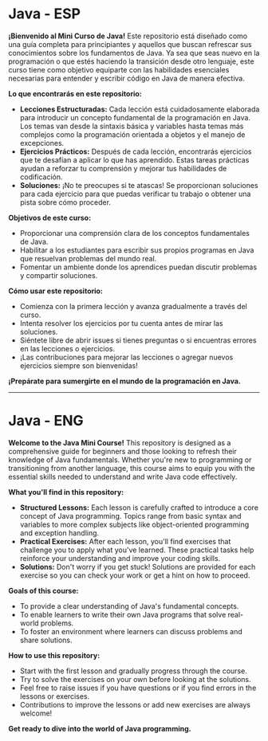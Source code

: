
# Java - ESP
**¡Bienvenido al Mini Curso de Java!** Este repositorio está diseñado como una guía completa para principiantes y aquellos que buscan refrescar sus conocimientos sobre los fundamentos de Java. Ya sea que seas nuevo en la programación o que estés haciendo la transición desde otro lenguaje, este curso tiene como objetivo equiparte con las habilidades esenciales necesarias para entender y escribir código en Java de manera efectiva.

**Lo que encontrarás en este repositorio:**

- **Lecciones Estructuradas:** Cada lección está cuidadosamente elaborada para introducir un concepto fundamental de la programación en Java. Los temas van desde la sintaxis básica y variables hasta temas más complejos como la programación orientada a objetos y el manejo de excepciones.
- **Ejercicios Prácticos:** Después de cada lección, encontrarás ejercicios que te desafían a aplicar lo que has aprendido. Estas tareas prácticas ayudan a reforzar tu comprensión y mejorar tus habilidades de codificación.
- **Soluciones:** ¡No te preocupes si te atascas! Se proporcionan soluciones para cada ejercicio para que puedas verificar tu trabajo o obtener una pista sobre cómo proceder.
  
**Objetivos de este curso:**

- Proporcionar una comprensión clara de los conceptos fundamentales de Java.
- Habilitar a los estudiantes para escribir sus propios programas en Java que resuelvan problemas del mundo real.
- Fomentar un ambiente donde los aprendices puedan discutir problemas y compartir soluciones.
  
**Cómo usar este repositorio:**

- Comienza con la primera lección y avanza gradualmente a través del curso.
- Intenta resolver los ejercicios por tu cuenta antes de mirar las soluciones.
- Siéntete libre de abrir issues si tienes preguntas o si encuentras errores en las lecciones o ejercicios.
- ¡Las contribuciones para mejorar las lecciones o agregar nuevos ejercicios siempre son bienvenidas!
  
**¡Prepárate para sumergirte en el mundo de la programación en Java.**
_____________

# Java - ENG
**Welcome to the Java Mini Course!** This repository is designed as a comprehensive guide for beginners and those looking to refresh their knowledge of Java fundamentals. Whether you're new to programming or transitioning from another language, this course aims to equip you with the essential skills needed to understand and write Java code effectively.

**What you'll find in this repository:**

- **Structured Lessons:** Each lesson is carefully crafted to introduce a core concept of Java programming. Topics range from basic syntax and variables to more complex subjects like object-oriented programming and exception handling.
- **Practical Exercises:** After each lesson, you'll find exercises that challenge you to apply what you've learned. These practical tasks help reinforce your understanding and improve your coding skills.
- **Solutions:** Don't worry if you get stuck! Solutions are provided for each exercise so you can check your work or get a hint on how to proceed.
  
**Goals of this course:**

- To provide a clear understanding of Java's fundamental concepts.
- To enable learners to write their own Java programs that solve real-world problems.
- To foster an environment where learners can discuss problems and share solutions.
  
**How to use this repository:**

- Start with the first lesson and gradually progress through the course.
- Try to solve the exercises on your own before looking at the solutions.
- Feel free to raise issues if you have questions or if you find errors in the lessons or exercises.
- Contributions to improve the lessons or add new exercises are always welcome!
  
**Get ready to dive into the world of Java programming.**
